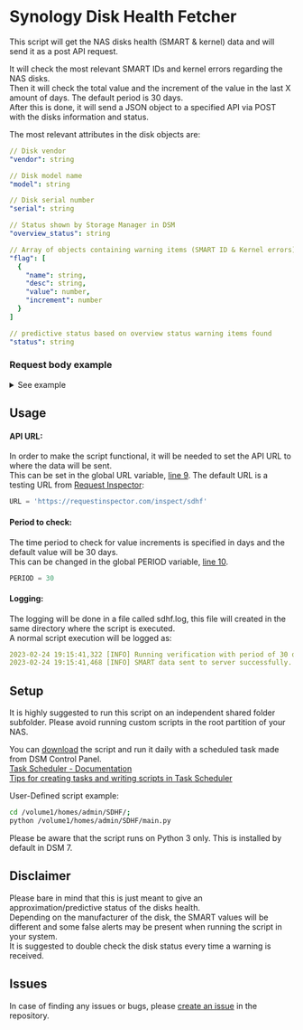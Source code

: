 # Synology Disk Health Fetcher
This script will get the NAS disks health (SMART & kernel) data and will send it as a post API request.  
  
It will check the most relevant SMART IDs and kernel errors regarding the NAS disks.  
Then it will check the total value and the increment of the value in the last X amount of days. The default period is 30 days.  
After this is done, it will send a JSON object to a specified API via POST with the disks information and status.  

The most relevant attributes in the disk objects are:
```yaml
// Disk vendor
"vendor": string

// Disk model name
"model": string

// Disk serial number
"serial": string

// Status shown by Storage Manager in DSM
"overview_status": string

// Array of objects containing warning items (SMART ID & Kernel errors) with all time values and increments
"flag": [
  {
    "name": string,
    "desc": string,
    "value": number,
    "increment": number
  }
]

// predictive status based on overview status warning items found
"status": string
```

### Request body example
<details>
  <summary>See example</summary>
  
  ```yaml
  {
    "NAS_SN": "XXXXX",
    "disks": [
      // Healthy disk
      {
        "adv_damage_weight": "0",
        "adv_status": "not_support",
        "bad_sec_ct": "0",
        "below_remain_life_thr": "0",
        "capacity": "4000787030016",
        "container": "DS1019+",
        "dsl_attr": [
          [
            "403",
            "57",
            "1",
            "1",
            "0",
            "0",
            "0"
          ],
          [...]
        ],
        "erase_time": "366",
        "exc_bad_sec_ct": "",
        "firm": "1401",
        "firmware": "1401",
        "hibernation": {
          "deepsleep": 3,
          "hibernation": 1
        },
        "ihm_code": "",
        "ihm_status": "not_support",
        "ihm_test_log": [],
        "ihm_weight": 0,
        "ironwolf": "0",
        "kernel_err": {
          "icrc": 0,
          "idnf": 0,
          "reset_fail": 0,
          "retry": 0,
          "timeout": 0,
          "unc": 0
        },
        "model": "HAT5300-4T",
        "overview_status": "normal",
        "overview_weight": 0,
        "path": "/dev/sdc",
        "remain_life": "-1",
        "serial": "XXXXX",
        "slot": "3",
        "smart": "normal",
        "smart_attr": [
          [
            "1",
            "100",
            "100",
            "050",
            "0"
          ],
          [...]
        ],
        "smart_damage_weight": "0",
        "smart_disable": 0,
        "smart_info": "normal",
        "smart_suppress": 0,
        "smart_test": "normal",
        "smart_test_disable": 0,
        "smart_test_log": [],
        "smart_test_suppress": 0,
        "smart_weight": 0,
        "temperature": "22",
        "type": "HDD",
        "vendor": "Synology",
        "wdda_code": -1,
        "wdda_result": "not_support",
        "flag": [],
        "status": "normal"
      },

      // Unhealthy disk
      {
        "adv_damage_weight": "0",
        "adv_status": "not_support",
        "bad_sec_ct": "2",
        "below_remain_life_thr": "0",
        "capacity": "3000592982016",
        "container": "DS1019+",
        "dsl_attr": [],
        "erase_time": "360",
        "exc_bad_sec_ct": "",
        "firm": "01.01L01",
        "firmware": "01.01L01",
        "hibernation": {
          "deepsleep": 21,
          "hibernation": 3
        },
        "ihm_code": "",
        "ihm_status": "not_support",
        "ihm_test_log": [],
        "ihm_weight": 0,
        "ironwolf": "0",
        "kernel_err": {
          "icrc": 0,
          "idnf": 0,
          "reset_fail": 0,
          "retry": 0,
          "timeout": 0,
          "unc": 3
        },
        "model": "WD3001FAEX-00MJRA0",
        "overview_status": "normal",
        "overview_weight": 0,
        "path": "/dev/sde",
        "remain_life": "-1",
        "serial": "XXXXX",
        "slot": "5",
        "smart": "normal",
        "smart_attr": [
          [
            "1",
            "200",
            "200",
            "051",
            "0"
          ],
          [...]
        ],
        "smart_damage_weight": "0",
        "smart_disable": 0,
        "smart_info": "normal",
        "smart_suppress": 0,
        "smart_test": "normal",
        "smart_test_disable": 0,
        "smart_test_log": [
          {
            "result": "smart_complete",
            "time": "2023/02/17 00:00:02",
            "type": "quick"
          },
          {
            "result": "smart_complete",
            "time": "2023/01/18 13:33:56",
            "type": "extend"
          }
        ],
        "smart_test_suppress": 0,
        "smart_weight": 0,
        "temperature": "28",
        "type": "HDD",
        "vendor": "WDC",
        "wdda_code": -1,
        "wdda_result": "not_support",
        "flag": [
          {
            "name": "Uncorrectable Sector Count",
            "desc": "The total number of uncorrectable errors when reading/writing a sector. A rise in the value of this attribute indicates defects of the disk surface and/or problems in the mechanical subsystem.",
            "value": 2,
            "increment": 2
          },
          {
            "name": "UDMA CRC Error Count",
            "desc": "The number of errors in data transfer via the interface cable as determined by ICRC (Interface Cyclic Redundancy Check).",
            "value": 1,
            "increment": 0
          },
          {
            "name": "Multi-Zone Error Rate",
            "desc": "The total number of errors when writing a sector.",
            "value": 20,
            "increment": 20
          },
          {
            "name": "Uncorrectable error",
            "desc": "Uncorrectable error - often due to bad sectors on the disk.",
            "value": 3,
            "increment": 3
          }
        ],
        "status": "warning"
      }
    ]
  }
  ```
</details>

## Usage
#### API URL:
In order to make the script functional, it will be needed to set the API URL to where the data will be sent.  
This can be set in the global URL variable, [line 9](https://github.com/joeperpetua/Synology-Disk-Health-Fetcher/blob/main/main.py?plain=1#L9). The default URL is a testing URL from [Request Inspector](https://requestinspector.com):
```python
URL = 'https://requestinspector.com/inspect/sdhf'
```
#### Period to check:
The time period to check for value increments is specified in days and the default value will be 30 days.  
This can be changed in the global PERIOD variable, [line 10](https://github.com/joeperpetua/Synology-Disk-Health-Fetcher/blob/main/main.py?plain=1#L10).
```python
PERIOD = 30
```
#### Logging:
The logging will be done in a file called sdhf.log, this file will created in the same directory where the script is executed.  
A normal script execution will be logged as:
```yaml
2023-02-24 19:15:41,322 [INFO] Running verification with period of 30 days.
2023-02-24 19:15:41,468 [INFO] SMART data sent to server successfully.
```

## Setup
It is highly suggested to run this script on an independent shared folder subfolder. Please avoid running custom scripts in the root partition of your NAS.  
  
You can [download](https://github.com/joeperpetua/Synology-Disk-Health-Fetcher/releases) the script and run it daily with a scheduled task made from DSM Control Panel.  
[Task Scheduler - Documentation](https://kb.synology.com/DSM/help/DSM/AdminCenter/system_taskscheduler?version=7)  
[Tips for creating tasks and writing scripts in Task Scheduler](https://kb.synology.com/DSM/tutorial/common_mistake_in_task_scheduler_script)  
  
User-Defined script example:
```bash
cd /volume1/homes/admin/SDHF/;
python /volume1/homes/admin/SDHF/main.py
```
  
Please be aware that the script runs on Python 3 only. This is installed by default in DSM 7.

## Disclaimer
Please bare in mind that this is just meant to give an approximation/predictive status of the disks health.  
Depending on the manufacturer of the disk, the SMART values will be different and some false alerts may be present when running the script in your system.  
It is suggested to double check the disk status every time a warning is received.

## Issues
In case of finding any issues or bugs, please [create an issue](https://github.com/joeperpetua/Synology-Disk-Health-Fetcher/issues/new) in the repository.

